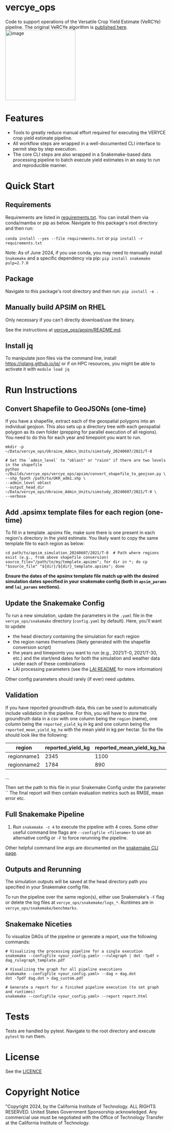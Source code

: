 # vercye_ops
Code to support operations of the Versatile Crop Yield Estimate (VeRCYe) pipeline. The original VeRCYe algorithm is [published here](https://doi.org/10.1007/s13593-024-00974-4).<img width="219" alt="image" src="https://github.com/user-attachments/assets/21e41533-5526-4325-ab55-56a1b59b4938">


# Features
* Tools to greatly reduce manual effort required for executing the VERYCE crop yield estimate pipeline.
* All workflow steps are wrapped in a well-documented CLI interface to permit step by step execution.
* The core CLI steps are also wrapped in a Snakemake-based data processing pipeline to batch execute yield estimates in an easy to run and reproducible manner.

# Quick Start
## Requirements
Requirements are listed in [requirements.txt](requirements.txt). You can install them via conda/mamba or pip as below. Navigate to this package's root directory and then run:

`conda install --yes --file requirements.txt`
or
`pip install -r requirements.txt`

Note: As of June 2024, if you use conda, you may need to manually install `Snakemake` and a specific dependency via pip: `pip install snakemake pulp=2.7.0`

## Package
Navigate to this package's root directory and then run:
`pip install -e .`

## Manually build APSIM on RHEL
Only necessary if you can't directly download/use the binary.

See the instructions at [vercye_ops/apsim/README.md](vercye_ops/apsim/README.md).

## Install jq
To manipulate json files via the command line, install https://jqlang.github.io/jq/ or if on HPC resources, you might be able to activate it with `module load jq`

# Run Instructions

## Convert Shapefile to GeoJSONs (one-time)
If you have a shapefile, extract each of the geospatial polygons into an individual geojson. This also sets up a directory tree with each geospatial polygon as its own folder (prepping for parallel execution of all regions). You need to do this for each year and timepoint you want to run.

```
mkdir -p ~/Data/vercye_ops/Ukraine_Admin_Units/simstudy_20240607/2021/T-0

# Set the `admin_level` to "oblast" or "raion" if there are two levels in the shapefile
python ~/Builds/vercye_ops/vercye_ops/apsim/convert_shapefile_to_geojson.py \
--shp_fpath /path/to/UKR_adm1.shp \
--admin_level oblast
--output_head_dir ~/Data/vercye_ops/Ukraine_Admin_Units/simstudy_20240607/2021/T-0 \
--verbose
```

## Add .apsimx template files for each region (one-time)
To fill in a template .apsimx file, make sure there is one present in each region's directory in the yield estimate. You likely want to copy the same template file to each region as below:
```
cd path/to/apsim_simulation_20240607/2021/T-0  # Path where regions exist (e.g., from above shapefile conversion)
source_file="/path/to/my/template.apsimx"; for dir in *; do cp "$source_file" "${dir}/${dir}_template.apsimx"; done
```

**Ensure the dates of the apsimx template file match up with the desired simulation dates specified in your snakemake config (both in `apsim_params` and `lai_params` sections).**

## Update the Snakemake Config
To run a new simulation, update the parameters in the `.yaml` file in the `vercye_ops/snakemake` directory (`config.yaml` by default). Here, you'll want to update 
* the head directory containing the simulation for each region
* the region names themselves (likely generated with the shapefile conversion script)
* the years and timepoints you want to run (e.g., 2021/T-0, 2021/T-30, etc.) and the start/end dates for both the simulation and weather data under each of these combinations
* LAI processing parameters (see the [LAI README](lai/README.md) for more information)

Other config parameters should rarely (if ever) need updates.

## Validation
If you have reported groundtruth data, this can be used to automatically include validation in the pipeline. For this, you will have to store the groundtruth data in a csv with one column being the  `region` (name), one column being the `reported_yield_kg` in kg and one column being the `reported_mean_yield_kg_ha` with the mean yield in kg per hectar. So the file should look like the following:

|    region    | reported_yield_kg | reported_mean_yield_kg_ha |
|--------------|-------------------|---------------------------|
| regionname1  |        2345       |            1100           |
| regionname2  |        1784       |             890           |
...

Then set the path to this file in your Snakemake Config under the parameter `` 
The final report will then contain evaluation metrics such as RMSE, mean error etc.

## Full Snakemake Pipeline
1. Run `snakemake -c 4` to execute the pipeline with 4 cores. Some other useful command line flags are `--configfile <filename>` to use an alternative config or `-F` to force rerunning the pipeline.

  Other helpful command line args are documented on the [snakemake CLI page](https://snakemake.readthedocs.io/en/stable/executing/cli.html).

## Outputs and Rerunning
The simulation outputs will be saved at the head directory path you specified in your Snakemake config file.

To run the pipeline over the same region(s), either use Snakemake's `-F` flag or delete the log files at `vercye_ops/snakemake/logs_*`. Runtimes are in `vercye_ops/snakemake/benchmarks`.

## Snakemake Niceties
To visualize DAGs of the pipeline or generate a report, use the following commands:

```
# Visualizing the processing pipeline for a single execution
snakemake --configfile <your_config.yaml> --rulegraph | dot -Tpdf > dag_rulegraph_template.pdf

# Visualizing the graph for all pipeline executions
snakemake --configfile <your_config.yaml> --dag > dag.dot
dot -Tpdf dag.dot > dag_custom.pdf

# Generate a report for a finished pipeline execution (to set graph and runtimes)
snakemake --configfile <your_config.yaml> --report report.html
```

# Tests
Tests are handled by pytest. Navigate to the root directory and execute `pytest` to run them.

# License
See the [LICENCE](LICENSE)

# Copyright Notice
"Copyright 2024, by the California Institute of Technology. ALL RIGHTS RESERVED. United States Government Sponsorship acknowledged. Any commercial use must be negotiated with the Office of Technology Transfer at the California Institute of Technology.
